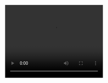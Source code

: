 <video width="320" height="240" controls>
  <source src="https://github.com/mmorr33225/mmorr33225/blob/main/Gitb4Gif.mp4" type="video/mp4">
  Your browser does not support the video tag.
</video>
